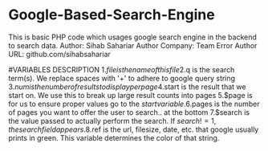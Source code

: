 # Google-Based-Search-Engine
This is basic PHP code which usages google search engine in the backend to search data. 
Author: Sihab Sahariar
Author Company: Team Error
Author URL: github.com/sihabsahariar

#VARIABLES DESCRIPTION
1.$file is the name of this file
2.$q is the search term(s). We replace spaces with '+' to adhere to google query string
3.$num is the number of results to display per page
4.$start is the result that we start on. We use this to break up large result counts into pages
5.$page is for us to ensure proper values go to the $start variable.
6.$pages is the number of pages you want to offer the user to search.. at the bottom
7.$search is the value passed to actually perform the search. If $search != 1, the search field appears.
8.$ref is the url, filesize, date, etc. that google usually prints in green. This variable determines the color of that string.

